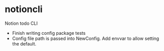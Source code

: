# notioncli
Notion todo CLI
- Finish writing config package tests
- Config file path is passed into NewConfig. Add envvar to allow setting the default.
